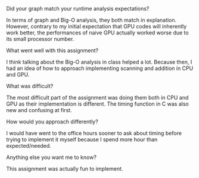 Did your graph match your runtime analysis expectations?

In terms of graph and Big-O analysis, they both match in explanation. However, contrary to my initial expectation that GPU codes will inherently work better, the performances of naive GPU actually worked worse due to its small processor number.  

What went well with this assignment?

I think talking about the Big-O analysis in class helped a lot. Because then, I had an idea of how to approach implementing scanning and addition in CPU and GPU. 

What was difficult?

The most difficult part of the assignment was doing them both in CPU and GPU as their implementation is different. The timing function in C was also new and confusing at first. 

How would you approach differently?

I would have went to the office hours sooner to ask about timing before trying to implement it myself because I spend more hour than expected/needed.

Anything else you want me to know?

This assignment was actually fun to implement. 
